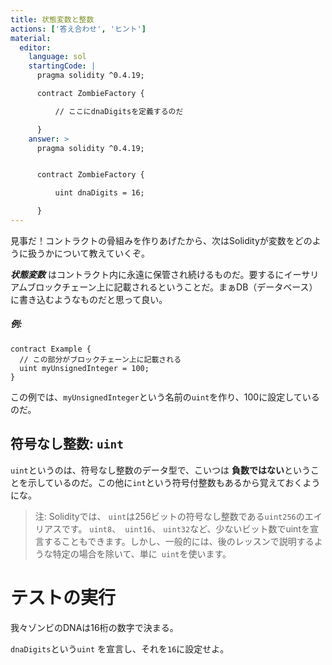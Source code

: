 ```yaml
---
title: 状態変数と整数
actions: ['答え合わせ', 'ヒント']
material:
  editor:
    language: sol
    startingCode: |
      pragma solidity ^0.4.19;

      contract ZombieFactory {

          // ここにdnaDigitsを定義するのだ

      }
    answer: >
      pragma solidity ^0.4.19;


      contract ZombieFactory {

          uint dnaDigits = 16;

      }
---
```


見事だ！コントラクトの骨組みを作りあげたから、次はSolidityが変数をどのように扱うかについて教えていくぞ。

**_状態変数_** はコントラクト内に永遠に保管され続けるものだ。要するにイーサリアムブロックチェーン上に記載されるということだ。まぁDB（データベース）に書き込むようなものだと思って良い。


##### 例:
```
contract Example {
  // この部分がブロックチェーン上に記載される
  uint myUnsignedInteger = 100;
}
```

この例では、`myUnsignedInteger`という名前の`uint`を作り、100に設定しているのだ。

## 符号なし整数: `uint`

`uint`というのは、符号なし整数のデータ型で、こいつは **負数ではない**ということを示しているのだ。この他に`int`という符号付整数もあるから覚えておくようにな。

> 注: Solidityでは、 `uint`は256ビットの符号なし整数である`uint256`のエイリアスです。 `uint8`、` uint16`、 `uint32`など、少ないビット数でuintを宣言することもできます。しかし、一般的には、後のレッスンで説明するような特定の場合を除いて、単に` uint`を使います。

# テストの実行

我々ゾンビのDNAは16桁の数字で決まる。

`dnaDigits`という`uint` を宣言し、それを`16`に設定せよ。
